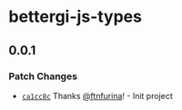 # bettergi-js-types

## 0.0.1

### Patch Changes

- [`ca1cc8c`](https://github.com/ftnfurina/bettergi-js/commit/ca1cc8c00e2546555cf8b720e9f1b87be7e9444e) Thanks [@ftnfurina](https://github.com/ftnfurina)! - Init project
